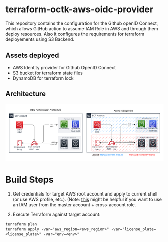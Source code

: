 # terraform-octk-aws-oidc-provider

This repository contains the configuration for the Github openID Connect, which allows GitHub action to assume IAM Role in AWS and through them deploy resources.
Also it configures the requirements for terraform deployements using S3 Backend.

## Assets deployed

- AWS Identity provider for Github OpenID Connect
- S3 bucket for terraform state files
- DynamoDB for terraform lock

## Architecture
![](resources/GitHub-OIDC_arch.png)

# Build Steps

1. Get credentials for target AWS root account and apply to current shell (or use AWS profile, etc.). (Note: [this](https://docs.aws.amazon.com/cli/latest/userguide/cli-configure-role.html#cli-configure-role-xaccount) might be helpful if you want to use an IAM user from the master account + cross-account role.

2. Execute Terraform against target account:

```shell script
terraform plan
terraform apply -var="aws_region=<aws_region>" -var="license_plate=<license_plate>" -var="env=<env>"
```

